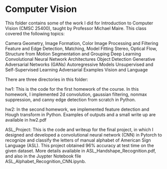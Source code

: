 # Computer Vision

This folder contains some of the work I did for Introduction to Computer Vision (CMSC 25400), taught by Professor Michael Maire. This class covered the following topics:

Camera Geometry, Image Formation, Color
Image Processing and Filtering
Feature and Edge Detection, Matching, Model Fitting
Stereo, Optical Flow, Structure from Motion
Segmentation and Grouping
Deep Learning
Convolutional Neural Network Architectures
Object Detection
Generative Adversarial Networks (GANs)
Autoregressive Models
Unsupervised and Self-Supervised Learning
Adversarial Examples
Vision and Language

There are three directories in this folder:

hw1: This is the code for the first homework of the course. In this homework, I implemented 2d convolution, gaussian filtering, nonmax suppression, and canny edge detection from scratch in Python.

hw2: In the second homework, we implemented feature detection and Hough transform in Python. Examples of outputs and a small write up are available in hw2.pdf

ASL_Project: This is the code and writeup for the final project, in which I designed and developed a convolutional neural network (CNN) in Pytorch to recognize and classify the letters of manual alphabet of American Sign Language (ASL). This project obtained 96% accuracy at test time on the given dataset. More details available in ASL_Handshape_Recognition.pdf, and also in the Juypter Notebook file ASL_Alphabet_Recognition_CNN.ipynb.